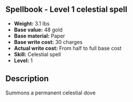 ## Spellbook - Level 1 celestial spell
- **Weight:** 3.1 lbs
- **Base value:** 48 gold
- **Base material:** Paper
- **Base write cost:** 30 charges
- **Actual write cost:** From half to full base cost
- **Skill:** Celestial spell
- **Level:** 1
## Description
Summons a permanent celestial dove
